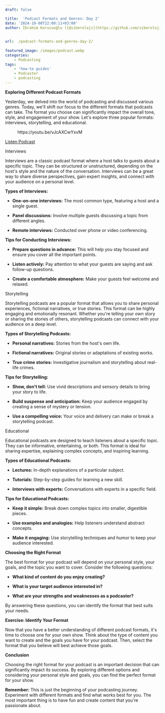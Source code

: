 ```yaml
---
draft: false

title:  'Podcast Formats and Genres: Day 2'
date: '2024-10-08T22:00:11+03:00'
author: İbrahim Korucuoğlu ([@siberoloji](https://github.com/siberoloji))
 
 
url:  /podcast-formats-and-genres-day-2/
 
featured_image: /images/podcast.webp
categories:
    - Podcasting
tags:
    - 'how-to guides'
    - Podcaster
    - podcasting
---
```



**Exploring Different Podcast Formats**



Yesterday, we delved into the world of podcasting and discussed various genres. Today, we'll shift our focus to the different formats that podcasts can take. The format you choose can significantly impact the overall tone, style, and engagement of your show. Let's explore three popular formats: interviews, storytelling, and educational.


<!-- wp:embed {"url":"https://youtu.be/vJcAXCwYxvM","type":"video","providerNameSlug":"youtube","responsive":true,"className":"wp-embed-aspect-4-3 wp-has-aspect-ratio"} -->
<figure class="wp-block-embed is-type-video is-provider-youtube wp-block-embed-youtube wp-embed-aspect-4-3 wp-has-aspect-ratio"><div class="wp-block-embed__wrapper">
https://youtu.be/vJcAXCwYxvM
</div></figure>
<!-- /wp:embed -->

<!-- wp:buttons -->
<div class="wp-block-buttons"><!-- wp:button -->
<div class="wp-block-button"><a class="wp-block-button__link wp-element-button" href="https://podcasters.spotify.com/pod/show/siberoloji/episodes/Podcast-Formats-and-Genres-Day-2-e2pn5lo" target="_blank" rel="noreferrer noopener">Listen Podcast</a></div>
<!-- /wp:button --></div>
<!-- /wp:buttons -->


Interviews



Interviews are a classic podcast format where a host talks to guests about a specific topic. They can be structured or unstructured, depending on the host's style and the nature of the conversation. Interviews can be a great way to share diverse perspectives, gain expert insights, and connect with your audience on a personal level.



**Types of Interviews:**


* **One-on-one interviews:** The most common type, featuring a host and a single guest.

* **Panel discussions:** Involve multiple guests discussing a topic from different angles.

* **Remote interviews:** Conducted over phone or video conferencing.




**Tips for Conducting Interviews:**


* **Prepare questions in advance:** This will help you stay focused and ensure you cover all the important points.

* **Listen actively:** Pay attention to what your guests are saying and ask follow-up questions.

* **Create a comfortable atmosphere:** Make your guests feel welcome and relaxed.




Storytelling



Storytelling podcasts are a popular format that allows you to share personal experiences, fictional narratives, or true stories. This format can be highly engaging and emotionally resonant. Whether you're telling your own story or sharing the stories of others, storytelling podcasts can connect with your audience on a deep level.



**Types of Storytelling Podcasts:**


* **Personal narratives:** Stories from the host's own life.

* **Fictional narratives:** Original stories or adaptations of existing works.

* **True crime stories:** Investigative journalism and storytelling about real-life crimes.




**Tips for Storytelling:**


* **Show, don't tell:** Use vivid descriptions and sensory details to bring your story to life.

* **Build suspense and anticipation:** Keep your audience engaged by creating a sense of mystery or tension.

* **Use a compelling voice:** Your voice and delivery can make or break a storytelling podcast.




Educational



Educational podcasts are designed to teach listeners about a specific topic. They can be informative, entertaining, or both. This format is ideal for sharing expertise, explaining complex concepts, and inspiring learning.



**Types of Educational Podcasts:**


* **Lectures:** In-depth explanations of a particular subject.

* **Tutorials:** Step-by-step guides for learning a new skill.

* **Interviews with experts:** Conversations with experts in a specific field.




**Tips for Educational Podcasts:**


* **Keep it simple:** Break down complex topics into smaller, digestible pieces.

* **Use examples and analogies:** Help listeners understand abstract concepts.

* **Make it engaging:** Use storytelling techniques and humor to keep your audience interested.




**Choosing the Right Format**



The best format for your podcast will depend on your personal style, your goals, and the topic you want to cover. Consider the following questions:


* **What kind of content do you enjoy creating?**

* **What is your target audience interested in?**

* **What are your strengths and weaknesses as a podcaster?**




By answering these questions, you can identify the format that best suits your needs.



**Exercise: Identify Your Format**



Now that you have a better understanding of different podcast formats, it's time to choose one for your own show. Think about the type of content you want to create and the goals you have for your podcast. Then, select the format that you believe will best achieve those goals.



**Conclusion**



Choosing the right format for your podcast is an important decision that can significantly impact its success. By exploring different options and considering your personal style and goals, you can find the perfect format for your show.



**Remember:** This is just the beginning of your podcasting journey. Experiment with different formats and find what works best for you. The most important thing is to have fun and create content that you're passionate about.
